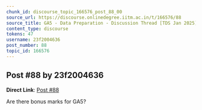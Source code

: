 ```yaml
---
chunk_id: discourse_topic_166576_post_88_00
source_url: https://discourse.onlinedegree.iitm.ac.in/t/166576/88
source_title: GA5 - Data Preparation - Discussion Thread [TDS Jan 2025]
content_type: discourse
tokens: 47
username: 23f2004636
post_number: 88
topic_id: 166576
---
```


## Post #88 by 23f2004636

**Direct Link**: [Post #88](https://discourse.onlinedegree.iitm.ac.in/t/166576/88)

Are there bonus marks for GA5?
